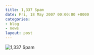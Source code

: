 ```yaml
---
title: 1,337 Spam
date: Fri, 18 May 2007 00:00:00 +0000
categories:
- blog
- news
layout: post
---
```


<img id="image134" src="http://www.pixelhum.com/wp-content/uploads/2007/05/askimet1337.png" alt="1,337 Spam" />



